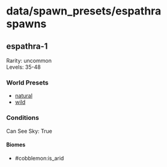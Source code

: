 # data/spawn_presets/espathra spawns  
  
## espathra-1  
Rarity: uncommon  
Levels: 35-48  
  
### World Presets  
* [natural](data/spawn_data/natural.md)  
* [wild](data/spawn_data/wild.md)  
  
### Conditions  
Can See Sky: True  
  
#### Biomes  
  * #cobblemon:is_arid
  
